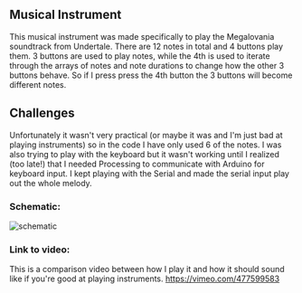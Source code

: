 ## Musical Instrument
This musical instrument was made specifically to play the Megalovania soundtrack from Undertale. There are 12 notes in total and 4 buttons play them. 3 buttons are used to play notes, while the 4th is used to iterate through the arrays of notes and note durations to change how the other 3 buttons behave. So if I press press the 4th button the 3 buttons will become different notes.

## Challenges
Unfortunately it wasn't very practical (or maybe it was and I'm just bad at playing instruments) so in the code I have only used 6 of the notes. I was also trying to play with the keyboard but it wasn't working until I realized (too late!) that I needed Processing to communicate with Arduino for keyboard input. I kept playing with the Serial and made the serial input play out the whole melody.

### Schematic:
![schematic](https://github.com/soablackwhite/Intro-to-IM/blob/master/Nov17th/schematic.png)


### Link to video:
This is a comparison video between how I play it and how it should sound like if you're good at playing instruments.
https://vimeo.com/477599583
